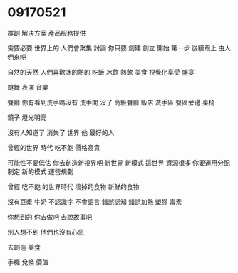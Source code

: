 # 09170521
群創
解決方案 產品服務提供


需要必要 
世界上的
人們會聚集 討論
你只要 創建 創立 開始 第一步
後續跟上
由人們來吧

自然的天然
人們喜歡冰的熱的
吃飯
冰飲 熱飲 美食
視覺化享受 盛宴

跳舞 表演 音樂

餐廳 你有看到洗手嗎沒有
洗手間 沒了
高級餐廳 飯店 洗手區 
餐區旁邊 桌椅

鏡子
燈光明亮

沒有人知道了
消失了 世界
他
 最好的人

 曾經的世界 時代 吃不飽
  價格高貴



  可能性不要低估
  你去創造新視界吧 新世界 新模式
  這世界 資源很多 你要運用分配 制定 新的模式 運營規劃

  曾經 吃不飽 的世界時代
  壞掉的食物
  新鮮的食物

  沒有豆漿 牛奶
  不認識字
  不會語言
  錯誤認知 錯誤加熱 塑膠 毒素

  你想到的
  你去做吧
  去說故事吧

  別人想不到 他們也沒有心思

  去創造 美食

  手機 兌換
  價值
  
